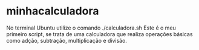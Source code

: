 # minhacalculadora
No terminal Ubuntu utilize o comando ./calculadora.sh
Este é o meu primeiro script, se trata de uma calculadora que realiza operações básicas como adção, subtração, multiplicação e divisão.
